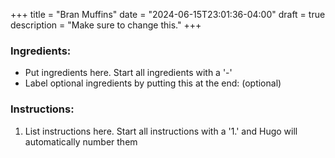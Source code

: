 +++
title = "Bran Muffins"
date = "2024-06-15T23:01:36-04:00"
draft = true
description = "Make sure to change this."
+++

### Ingredients:

- Put ingredients here. Start all ingredients with a '-'
- Label optional ingredients by putting this at the end: (optional)

### Instructions:

1. List instructions here. Start all instructions with a '1.' and Hugo will automatically number them 